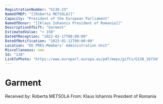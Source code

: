 ```yaml
---
RegistrationNumber: "G138-23"
NameOfMEP: "[[Roberta METSOLA]]"
Capacity: "President of the European Parliament"
NameOfDonor: "[[Klaus Iohannis President of Romania]]"
DescriptionOfGift: "Garment"
EstimatedValue: "< 150"
DateOfReception: "2022-02-17T00:00:00"
DateOfNotification: "2023-01-11T00:00:00"
Location: "DG PRES-Members' Administration Unit"
Miscellaneous: nan
Id: "138"
LinkToPhoto: "https://www.europarl.europa.eu/pdf/meps/gifts/G138_1673458201054.jpg#"
---
```


# Garment

Received by: Roberta METSOLA
From: Klaus Iohannis President of Romania
